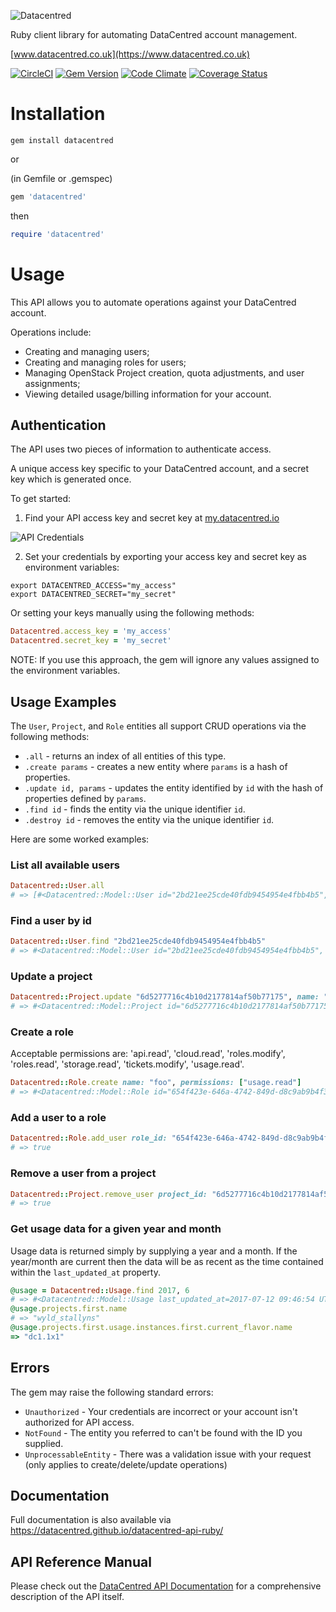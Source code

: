 ![Datacentred](https://assets-cdn.datacentred.io/assets/DC_Mono_B-903aac5ca4f5c6887193d880dbd1196deb8a978027eef5cb32de78b66d085935.png)

Ruby client library for automating DataCentred account management.

[www.datacentred.co.uk](https://www.datacentred.co.uk)

[![CircleCI](https://circleci.com/gh/datacentred/datacentred-api-ruby.svg?style=svg&circle-token=c284db6421742dcfe8c50f52945c31d9b976effb)](https://circleci.com/gh/datacentred/datacentred-api-ruby)
[![Gem Version](https://badge.fury.io/rb/datacentred.png)](http://badge.fury.io/rb/datacentred) [![Code Climate](https://codeclimate.com/github/datacentred/datacentred-api-ruby/badges/gpa.svg)](https://codeclimate.com/github/datacentred/datacentred-api-ruby) [![Coverage Status](https://coveralls.io/repos/github/datacentred/datacentred-api-ruby/badge.svg?branch=master)](https://coveralls.io/github/datacentred/datacentred-api-ruby?branch=master)

# Installation

```
gem install datacentred
```

or

(in Gemfile or .gemspec)
```ruby
gem 'datacentred'
```

then

```ruby
require 'datacentred'
```

# Usage

This API allows you to automate operations against your DataCentred account.

Operations include:

* Creating and managing users;
* Creating and managing roles for users;
* Managing OpenStack Project creation, quota adjustments, and user assignments;
* Viewing detailed usage/billing information for your account.

## Authentication

The API uses two pieces of information to authenticate access.

A unique access key specific to your DataCentred account, and a secret key which is generated once.

To get started:

1. Find your API access key and secret key at [my.datacentred.io](https://my.datacentred.io)

![API Credentials](https://user-images.githubusercontent.com/98526/30334767-79f4617c-97d8-11e7-962c-ec3115d13896.png)

2. Set your credentials by exporting your access key and secret key as environment variables:

```
export DATACENTRED_ACCESS="my_access"
export DATACENTRED_SECRET="my_secret"
```

Or setting your keys manually using the following methods:

```ruby
Datacentred.access_key = 'my_access'
Datacentred.secret_key = 'my_secret'
```

NOTE: If you use this approach, the gem will ignore any values assigned to the environment variables.

## Usage Examples

The `User`, `Project`, and `Role` entities all support CRUD operations via the following methods:

* `.all` - returns an index of all entities of this type.
* `.create params` - creates a new entity where `params` is a hash of properties.
* `.update id, params` - updates the entity identified by `id` with the hash of properties defined by `params`.
* `.find id` - finds the entity via the unique identifier `id`.
* `.destroy id` - removes the entity via the unique identifier `id`.

Here are some worked examples:

### List all available users

```ruby
Datacentred::User.all
# => [#<Datacentred::Model::User id="2bd21ee25cde40fdb9454954e4fbb4b5", ...>, ...]
```

### Find a user by id

```ruby
Datacentred::User.find "2bd21ee25cde40fdb9454954e4fbb4b5"
# => #<Datacentred::Model::User id="2bd21ee25cde40fdb9454954e4fbb4b5", ...>
```

### Update a project

```ruby
Datacentred::Project.update "6d5277716c4b10d2177814af50b77175", name: "Foo"
# => #<Datacentred::Model::Project id="6d5277716c4b10d2177814af50b77175", name= "Foo", ...>
```

### Create a role

Acceptable permissions are: 'api.read', 'cloud.read', 'roles.modify', 'roles.read', 'storage.read', 'tickets.modify', 'usage.read'.

```ruby
Datacentred::Role.create name: "foo", permissions: ["usage.read"]
# => #<Datacentred::Model::Role id="654f423e-646a-4742-849d-d8c9ab9b4f39", name="foo", admin=false, permissions=["usage.read"] ...>
```

### Add a user to a role

```ruby
Datacentred::Role.add_user role_id: "654f423e-646a-4742-849d-d8c9ab9b4f39", user_id: "2bd21ee25cde40fdb9454954e4fbb4b5"
# => true
```

### Remove a user from a project

```ruby
Datacentred::Project.remove_user project_id: "6d5277716c4b10d2177814af50b77175", user_id: "2bd21ee25cde40fdb9454954e4fbb4b5"
# => true
```

### Get usage data for a given year and month

Usage data is returned simply by supplying a year and a month. If the year/month are current then the data will be as recent as the time contained within the `last_updated_at` property.

```ruby
@usage = Datacentred::Usage.find 2017, 6
# => #<Datacentred::Model::Usage last_updated_at=2017-07-12 09:46:54 UTC, projects=[{:id=>"37033518a4514f12adeb8346ac3f188c"
@usage.projects.first.name
# => "wyld_stallyns"
@usage.projects.first.usage.instances.first.current_flavor.name
=> "dc1.1x1"
```

## Errors

The gem may raise the following standard errors:

* `Unauthorized` - Your credentials are incorrect or your account isn't authorized for API access.
* `NotFound` - The entity you referred to can't be found with the ID you supplied.
* `UnprocessableEntity` - There was a validation issue with your request (only applies to create/delete/update operations)

## Documentation

Full documentation is also available via https://datacentred.github.io/datacentred-api-ruby/

## API Reference Manual

Please check out the [DataCentred API Documentation](https://my.datacentred.io/api/docs/v1) for a comprehensive description of the API itself.
